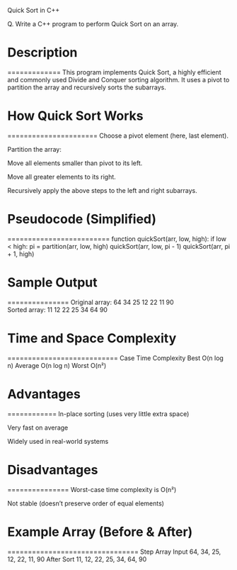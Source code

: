 Quick Sort in C++

Q. Write a C++ program to perform Quick Sort on an array.



# Description
=============
This program implements Quick Sort, a highly efficient and commonly used Divide and Conquer sorting algorithm. It uses a pivot to partition the array and recursively sorts the subarrays.



# How Quick Sort Works
======================
Choose a pivot element (here, last element).

Partition the array:

Move all elements smaller than pivot to its left.

Move all greater elements to its right.

Recursively apply the above steps to the left and right subarrays.



# Pseudocode (Simplified)
=========================
function quickSort(arr, low, high):
    if low < high:
        pi = partition(arr, low, high)
        quickSort(arr, low, pi - 1)
        quickSort(arr, pi + 1, high)



# Sample Output
===============
Original array: 64 34 25 12 22 11 90  
Sorted array: 11 12 22 25 34 64 90



# Time and Space Complexity
===========================
Case	Time Complexity
Best	O(n log n)
Average	O(n log n)
Worst	O(n²)



# Advantages
============
In-place sorting (uses very little extra space)

Very fast on average

Widely used in real-world systems



# Disadvantages
===============
Worst-case time complexity is O(n²)

Not stable (doesn’t preserve order of equal elements)



# Example Array (Before & After)
================================
Step	Array
Input	64, 34, 25, 12, 22, 11, 90
After Sort	11, 12, 22, 25, 34, 64, 90